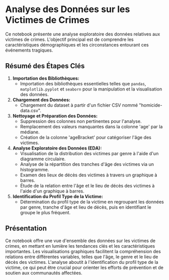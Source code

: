 # Analyse des Données sur les Victimes de Crimes

Ce notebook présente une analyse exploratoire des données relatives aux victimes de crimes. L'objectif principal est de comprendre les caractéristiques démographiques et les circonstances entourant ces événements tragiques.

## Résumé des Étapes Clés

1.  **Importation des Bibliothèques:**
    * Importation des bibliothèques essentielles telles que `pandas`, `matplotlib.pyplot` et `seaborn` pour la manipulation et la visualisation des données.
2.  **Chargement des Données:**
    * Chargement du dataset à partir d'un fichier CSV nommé "homicide-data.csv".
3.  **Nettoyage et Préparation des Données:**
    * Suppression des colonnes non pertinentes pour l'analyse.
    * Remplacement des valeurs manquantes dans la colonne 'age' par la médiane.
    * Création de la colonne 'ageBracket' pour catégoriser l'âge des victimes.
4.  **Analyse Exploratoire des Données (EDA):**
    * Visualisation de la distribution des victimes par genre à l'aide d'un diagramme circulaire.
    * Analyse de la répartition des tranches d'âge des victimes via un histogramme.
    * Examen des lieux de décès des victimes à travers un graphique à barres.
    * Étude de la relation entre l'âge et le lieu de décès des victimes à l'aide d'un graphique à barres.
5.  **Identification du Profil Type de la Victime:**
    * Détermination du profil type de la victime en regroupant les données par genre, tranche d'âge et lieu de décès, puis en identifiant le groupe le plus fréquent.

## Présentation

Ce notebook offre une vue d'ensemble des données sur les victimes de crimes, en mettant en lumière les tendances clés et les caractéristiques importantes. Les visualisations graphiques facilitent la compréhension des relations entre différentes variables, telles que l'âge, le genre et le lieu de décès des victimes. L'analyse aboutit à l'identification du profil type de la victime, ce qui peut être crucial pour orienter les efforts de prévention et de soutien aux communautés affectées.
